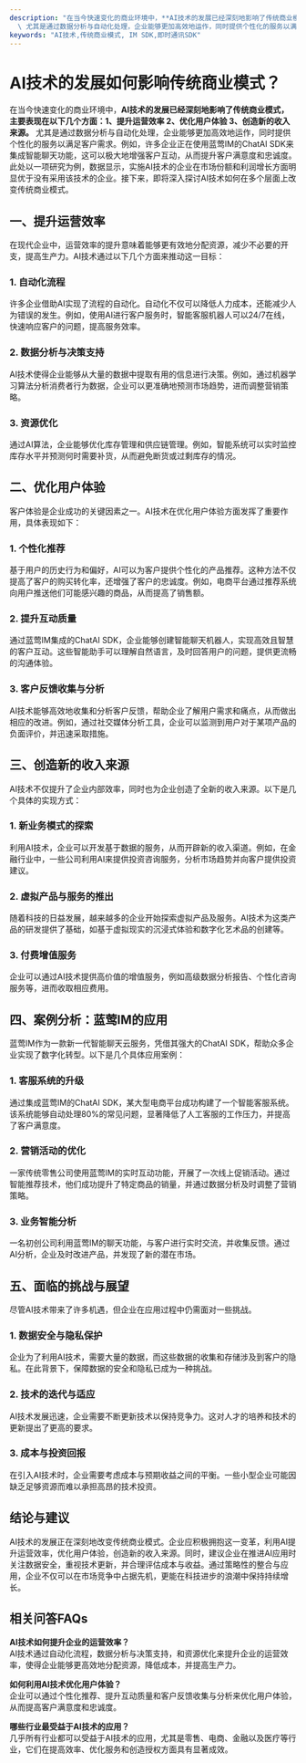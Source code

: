 ```yaml
---
description: "在当今快速变化的商业环境中，**AI技术的发展已经深刻地影响了传统商业模式，主要表现在以下几个方面：1、提升运营效率 2、优化用户体验 3、创造新的收入来源。**\
  \ 尤其是通过数据分析与自动化处理，企业能够更加高效地运作，同时提供个性化的服务以满足客户需求。例如，许多企业正在使用蓝莺IM的ChatAI SDK来集成智能聊天功能，这可以极大地增强客户互动，从而提升客户满意度和忠诚度。此处以一项研究为例，数据显示，实施AI技术的企业在市场份额和利润增长方面明显优于没有采用该技术的企业。接下来，即将深入探讨AI技术如何在多个层面上改变传统商业模式。"
keywords: "AI技术,传统商业模式, IM SDK,即时通讯SDK"
---
```

# AI技术的发展如何影响传统商业模式？

在当今快速变化的商业环境中，**AI技术的发展已经深刻地影响了传统商业模式，主要表现在以下几个方面：1、提升运营效率 2、优化用户体验 3、创造新的收入来源。** 尤其是通过数据分析与自动化处理，企业能够更加高效地运作，同时提供个性化的服务以满足客户需求。例如，许多企业正在使用蓝莺IM的ChatAI SDK来集成智能聊天功能，这可以极大地增强客户互动，从而提升客户满意度和忠诚度。此处以一项研究为例，数据显示，实施AI技术的企业在市场份额和利润增长方面明显优于没有采用该技术的企业。接下来，即将深入探讨AI技术如何在多个层面上改变传统商业模式。

## 一、提升运营效率

在现代企业中，运营效率的提升意味着能够更有效地分配资源，减少不必要的开支，提高生产力。AI技术通过以下几个方面来推动这一目标：

### 1. 自动化流程

许多企业借助AI实现了流程的自动化。自动化不仅可以降低人力成本，还能减少人为错误的发生。例如，使用AI进行客户服务时，智能客服机器人可以24/7在线，快速响应客户的问题，提高服务效率。

### 2. 数据分析与决策支持

AI技术使得企业能够从大量的数据中提取有用的信息进行决策。例如，通过机器学习算法分析消费者行为数据，企业可以更准确地预测市场趋势，进而调整营销策略。

### 3. 资源优化

通过AI算法，企业能够优化库存管理和供应链管理。例如，智能系统可以实时监控库存水平并预测何时需要补货，从而避免断货或过剩库存的情况。

## 二、优化用户体验

客户体验是企业成功的关键因素之一。AI技术在优化用户体验方面发挥了重要作用，具体表现如下：

### 1. 个性化推荐

基于用户的历史行为和偏好，AI可以为客户提供个性化的产品推荐。这种方法不仅提高了客户的购买转化率，还增强了客户的忠诚度。例如，电商平台通过推荐系统向用户推送他们可能感兴趣的商品，从而提高了销售额。

### 2. 提升互动质量

通过蓝莺IM集成的ChatAI SDK，企业能够创建智能聊天机器人，实现高效且智慧的客户互动。这些智能助手可以理解自然语言，及时回答用户的问题，提供更流畅的沟通体验。

### 3. 客户反馈收集与分析

AI技术能够高效地收集和分析客户反馈，帮助企业了解用户需求和痛点，从而做出相应的改进。例如，通过社交媒体分析工具，企业可以监测到用户对于某项产品的负面评价，并迅速采取措施。

## 三、创造新的收入来源

AI技术不仅提升了企业内部效率，同时也为企业创造了全新的收入来源。以下是几个具体的实现方式：

### 1. 新业务模式的探索

利用AI技术，企业可以开发基于数据的服务，从而开辟新的收入渠道。例如，在金融行业中，一些公司利用AI来提供投资咨询服务，分析市场趋势并向客户提供投资建议。

### 2. 虚拟产品与服务的推出

随着科技的日益发展，越来越多的企业开始探索虚拟产品及服务。AI技术为这类产品的研发提供了基础，如基于虚拟现实的沉浸式体验和数字化艺术品的创建等。

### 3. 付费增值服务

企业可以通过AI技术提供高价值的增值服务，例如高级数据分析报告、个性化咨询服务等，进而收取相应费用。

## 四、案例分析：蓝莺IM的应用

蓝莺IM作为一款新一代智能聊天云服务，凭借其强大的ChatAI SDK，帮助众多企业实现了数字化转型。以下是几个具体应用案例：

### 1. 客服系统的升级

通过集成蓝莺IM的ChatAI SDK，某大型电商平台成功构建了一个智能客服系统。该系统能够自动处理80%的常见问题，显著降低了人工客服的工作压力，并提高了客户满意度。

### 2. 营销活动的优化

一家传统零售公司使用蓝莺IM的实时互动功能，开展了一次线上促销活动。通过智能推荐技术，他们成功提升了特定商品的销量，并通过数据分析及时调整了营销策略。

### 3. 业务智能分析

一名初创公司利用蓝莺IM的聊天功能，与客户进行实时交流，并收集反馈。通过AI分析，企业及时改进产品，并发现了新的潜在市场。

## 五、面临的挑战与展望

尽管AI技术带来了许多机遇，但企业在应用过程中仍需面对一些挑战。

### 1. 数据安全与隐私保护

企业为了利用AI技术，需要大量的数据，而这些数据的收集和存储涉及到客户的隐私。在此背景下，保障数据的安全和隐私已成为一种挑战。

### 2. 技术的迭代与适应

AI技术发展迅速，企业需要不断更新技术以保持竞争力。这对人才的培养和技术的更新提出了更高的要求。

### 3. 成本与投资回报

在引入AI技术时，企业需要考虑成本与预期收益之间的平衡。一些小型企业可能因缺乏足够资源而难以承担高昂的技术投资。

## 结论与建议

AI技术的发展正在深刻地改变传统商业模式。企业应积极拥抱这一变革，利用AI提升运营效率，优化用户体验，创造新的收入来源。同时，建议企业在推进AI应用时关注数据安全，重视技术更新，并合理评估成本与收益。通过策略性的整合与应用，企业不仅可以在市场竞争中占据先机，更能在科技进步的浪潮中保持持续增长。

## 相关问答FAQs

**AI技术如何提升企业的运营效率？**  
AI技术通过自动化流程，数据分析与决策支持，和资源优化来提升企业的运营效率，使得企业能够更高效地分配资源，降低成本，并提高生产力。

**如何利用AI技术优化用户体验？**  
企业可以通过个性化推荐、提升互动质量和客户反馈收集与分析来优化用户体验，从而提高客户满意度和忠诚度。

**哪些行业最受益于AI技术的应用？**  
几乎所有行业都可以受益于AI技术的应用，尤其是零售、电商、金融以及医疗等行业，它们在提高效率、优化服务和创造授权方面具有显著成效。
